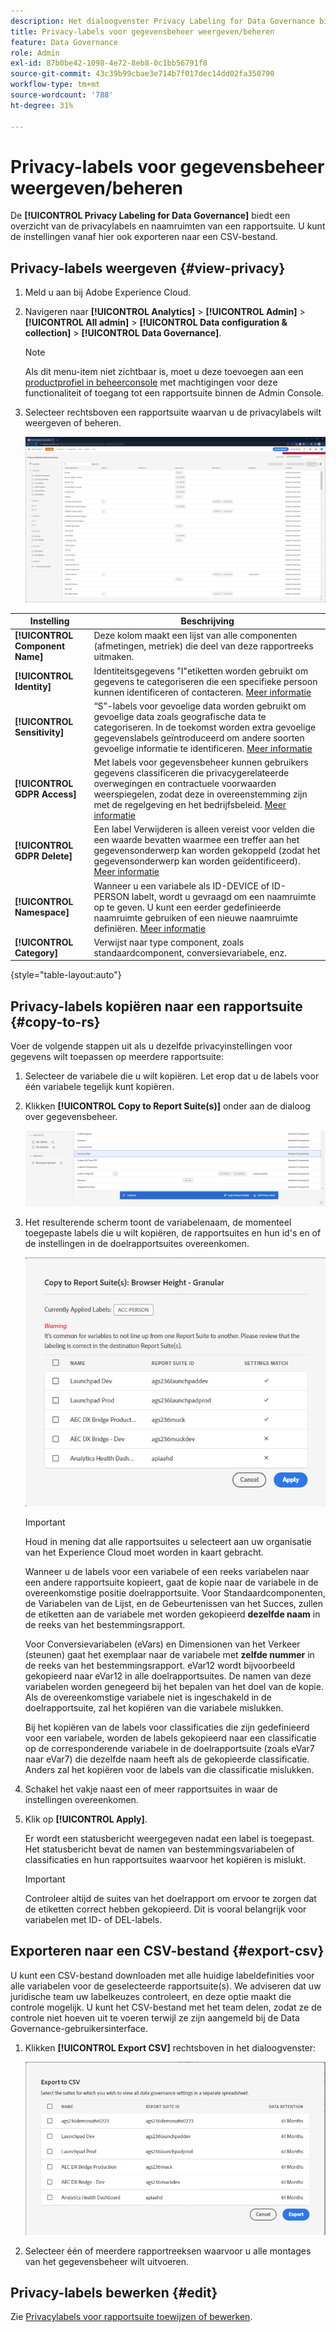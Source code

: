 ```yaml
---
description: Het dialoogvenster Privacy Labeling for Data Governance biedt een overzicht van de privacylabels en naamruimten van een rapportsuite. U kunt de instellingen vanaf hier ook exporteren naar een CSV-bestand.
title: Privacy-labels voor gegevensbeheer weergeven/beheren
feature: Data Governance
role: Admin
exl-id: 87b0be42-1098-4e72-8eb8-0c1bb56791f8
source-git-commit: 43c39b99cbae3e714b7f017dec14dd02fa350790
workflow-type: tm+mt
source-wordcount: '788'
ht-degree: 31%

---
```


# Privacy-labels voor gegevensbeheer weergeven/beheren

De **[!UICONTROL Privacy Labeling for Data Governance]** biedt een overzicht van de privacylabels en naamruimten van een rapportsuite. U kunt de instellingen vanaf hier ook exporteren naar een CSV-bestand.

## Privacy-labels weergeven {#view-privacy}

1. Meld u aan bij Adobe Experience Cloud.
2. Navigeren naar **[!UICONTROL Analytics]** > **[!UICONTROL Admin]** > **[!UICONTROL All admin]** > **[!UICONTROL Data configuration & collection]** > **[!UICONTROL Data Governance]**.

   >[!NOTE]
   >
   >Als dit menu-item niet zichtbaar is, moet u deze toevoegen aan een [productprofiel in beheerconsole](https://experienceleague.adobe.com/docs/analytics/admin/admin-console/permissions/product-profile.html?lang=nl-NL) met machtigingen voor deze functionaliteit of toegang tot een rapportsuite binnen de Admin Console.

3. Selecteer rechtsboven een rapportsuite waarvan u de privacylabels wilt weergeven of beheren.

   ![](assets/privacy_labeling.png)

| Instelling | Beschrijving |
| --- | --- |
| **[!UICONTROL Component Name]** | Deze kolom maakt een lijst van alle componenten (afmetingen, metriek) die deel van deze rapportreeks uitmaken. |
| **[!UICONTROL Identity]** | Identiteitsgegevens &quot;I&quot;etiketten worden gebruikt om gegevens te categoriseren die een specifieke persoon kunnen identificeren of contacteren. [Meer informatie](https://experienceleague.adobe.com/docs/analytics/admin/data-governance/data-labels/gdpr-labels.html?lang=nl-NL#data-privacy-identity-labels) |
| **[!UICONTROL Sensitivity]** | “S”-labels voor gevoelige data worden gebruikt om gevoelige data zoals geografische data te categoriseren. In de toekomst worden extra gevoelige gegevenslabels geïntroduceerd om andere soorten gevoelige informatie te identificeren. [Meer informatie](https://experienceleague.adobe.com/docs/analytics/admin/data-governance/data-labels/gdpr-labels.html?lang=nl-NL#sensitive-data-labels) |
| **[!UICONTROL GDPR Access]** | Met labels voor gegevensbeheer kunnen gebruikers gegevens classificeren die privacygerelateerde overwegingen en contractuele voorwaarden weerspiegelen, zodat deze in overeenstemming zijn met de regelgeving en het bedrijfsbeleid. [Meer informatie](https://experienceleague.adobe.com/docs/analytics/admin/data-governance/data-labels/gdpr-labels.html?lang=nl-NL#data-privacy-access-labels) |
| **[!UICONTROL GDPR Delete]** | Een label Verwijderen is alleen vereist voor velden die een waarde bevatten waarmee een treffer aan het gegevensonderwerp kan worden gekoppeld (zodat het gegevensonderwerp kan worden geïdentificeerd). [Meer informatie](https://experienceleague.adobe.com/docs/analytics/admin/data-governance/data-labels/gdpr-labels.html?lang=nl-NL#data-privacy-delete-labels) |
| **[!UICONTROL Namespace]** | Wanneer u een variabele als ID-DEVICE of ID-PERSON labelt, wordt u gevraagd om een naamruimte op te geven. U kunt een eerder gedefinieerde naamruimte gebruiken of een nieuwe naamruimte definiëren. [Meer informatie](https://experienceleague.adobe.com/docs/analytics/admin/data-governance/data-labels/gdpr-labels.html?lang=nl-NL#provide-namespace) |
| **[!UICONTROL Category]** | Verwijst naar type component, zoals standaardcomponent, conversievariabele, enz. |

{style="table-layout:auto"}

## Privacy-labels kopiëren naar een rapportsuite  {#copy-to-rs}

Voer de volgende stappen uit als u dezelfde privacyinstellingen voor gegevens wilt toepassen op meerdere rapportsuite:

1. Selecteer de variabele die u wilt kopiëren. Let erop dat u de labels voor één variabele tegelijk kunt kopiëren.
1. Klikken **[!UICONTROL Copy to Report Suite(s)]** onder aan de dialoog over gegevensbeheer.

   ![Kopiëren naar rapportsuite](assets/copy_to_reportsuite.png)

1. Het resulterende scherm toont de variabelenaam, de momenteel toegepaste labels die u wilt kopiëren, de rapportsuites en hun id&#39;s en of de instellingen in de doelrapportsuites overeenkomen.

   ![Label kopiëren naar rapportsuite](assets/copy_to_rs.png)

   >[!IMPORTANT]
   >
   >Houd in mening dat alle rapportsuites u selecteert aan uw organisatie van het Experience Cloud moet worden in kaart gebracht.

   Wanneer u de labels voor een variabele of een reeks variabelen naar een andere rapportsuite kopieert, gaat de kopie naar de variabele in de overeenkomstige positie doelrapportsuite. Voor Standaardcomponenten, de Variabelen van de Lijst, en de Gebeurtenissen van het Succes, zullen de etiketten aan de variabele met worden gekopieerd **dezelfde naam** in de reeks van het bestemmingsrapport.

   Voor Conversievariabelen (eVars) en Dimensionen van het Verkeer (steunen) gaat het exemplaar naar de variabele met **zelfde nummer** in de reeks van het bestemmingsrapport. eVar12 wordt bijvoorbeeld gekopieerd naar eVar12 in alle doelrapportsuites. De namen van deze variabelen worden genegeerd bij het bepalen van het doel van de kopie. Als de overeenkomstige variabele niet is ingeschakeld in de doelrapportsuite, zal het kopiëren van die variabele mislukken.

   Bij het kopiëren van de labels voor classificaties die zijn gedefinieerd voor een variabele, worden de labels gekopieerd naar een classificatie op de corresponderende variabele in de doelrapportsuite (zoals eVar7 naar eVar7) die dezelfde naam heeft als de gekopieerde classificatie. Anders zal het kopiëren voor de labels van die classificatie mislukken.

1. Schakel het vakje naast een of meer rapportsuites in waar de instellingen overeenkomen.
1. Klik op **[!UICONTROL Apply]**.

   Er wordt een statusbericht weergegeven nadat een label is toegepast. Het statusbericht bevat de namen van bestemmingsvariabelen of classificaties en hun rapportsuites waarvoor het kopiëren is mislukt.

   >[!IMPORTANT]
   >
   >Controleer altijd de suites van het doelrapport om ervoor te zorgen dat de etiketten correct hebben gekopieerd. Dit is vooral belangrijk voor variabelen met ID- of DEL-labels.

## Exporteren naar een CSV-bestand {#export-csv}

U kunt een CSV-bestand downloaden met alle huidige labeldefinities voor alle variabelen voor de geselecteerde rapportsuite(s). We adviseren dat uw juridische team uw labelkeuzes controleert, en deze optie maakt die controle mogelijk. U kunt het CSV-bestand met het team delen, zodat ze de controle niet hoeven uit te voeren terwijl ze zijn aangemeld bij de Data Governance-gebruikersinterface.

1. Klikken **[!UICONTROL Export CSV]** rechtsboven in het dialoogvenster:

   ![](assets/export_csv.png)

1. Selecteer één of meerdere rapportreeksen waarvoor u alle montages van het gegevensbeheer wilt uitvoeren.

## Privacy-labels bewerken {#edit}

Zie [Privacylabels voor rapportsuite toewijzen of bewerken](/help/admin/admin/c-data-governance/data-labeling/gdpr-setup-reportsuite.md).
